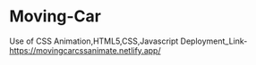 # Moving-Car
Use of CSS Animation,HTML5,CSS,Javascript
Deployment_Link-https://movingcarcssanimate.netlify.app/

